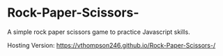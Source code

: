 # Rock-Paper-Scissors-

A simple rock paper scissors game to practice Javascript skills. 

Hosting Version:  https://vthompson246.github.io/Rock-Paper-Scissors-/

